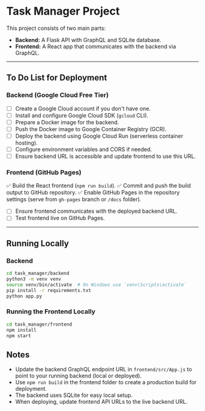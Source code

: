 # Task Manager Project

This project consists of two main parts:

- **Backend:** A Flask API with GraphQL and SQLite database.
- **Frontend:** A React app that communicates with the backend via GraphQL.

---

## To Do List for Deployment

### Backend (Google Cloud Free Tier)
- [ ] Create a Google Cloud account if you don't have one.
- [ ] Install and configure Google Cloud SDK (`gcloud` CLI).
- [ ] Prepare a Docker image for the backend.
- [ ] Push the Docker image to Google Container Registry (GCR).
- [ ] Deploy the backend using Google Cloud Run (serverless container hosting).
- [ ] Configure environment variables and CORS if needed.
- [ ] Ensure backend URL is accessible and update frontend to use this URL.

### Frontend (GitHub Pages)
 ✅ Build the React frontend (`npm run build`).
 ✅ Commit and push the build output to GitHub repository.
 ✅ Enable GitHub Pages in the repository settings (serve from `gh-pages` branch or `/docs` folder).
- [ ] Ensure frontend communicates with the deployed backend URL.
- [ ] Test frontend live on GitHub Pages.

---

## Running Locally

### Backend
```bash
cd task_manager/backend
python3 -m venv venv
source venv/bin/activate  # On Windows use `venv\Scripts\activate`
pip install -r requirements.txt
python app.py
```

### Running the Frontend Locally
```bash
cd task_manager/frontend
npm install
npm start
```

## Notes

- Update the backend GraphQL endpoint URL in `frontend/src/App.js` to point to your running backend (local or deployed).
- Use `npm run build` in the frontend folder to create a production build for deployment.
- The backend uses SQLite for easy local setup.
- When deploying, update frontend API URLs to the live backend URL.

